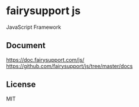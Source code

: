 # fairysupport js
JavaScript Framework

## Document
https://doc.fairysupport.com/js/
https://github.com/fairysupport/js/tree/master/docs

## License
MIT